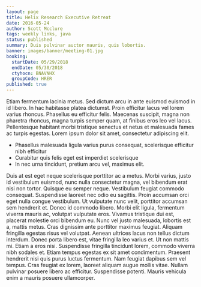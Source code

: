 ```yaml
---
layout: page
title: Helix Research Executive Retreat
date: 2016-05-24
author: Scott Mcclure
tags: weekly links, java
status: published
summary: Duis pulvinar auctor mauris, quis lobortis.
banner: images/banner/meeting-01.jpg
booking:
  startDate: 05/29/2018
  endDate: 05/30/2018
  ctyhocn: BNAVNHX
  groupCode: HRER
published: true
---
```

Etiam fermentum lacinia metus. Sed dictum arcu in ante euismod euismod in id libero. In hac habitasse platea dictumst. Proin efficitur lacus vel lorem varius rhoncus. Phasellus eu efficitur felis. Maecenas suscipit, magna non pharetra rhoncus, magna turpis semper quam, at finibus eros leo vel lacus. Pellentesque habitant morbi tristique senectus et netus et malesuada fames ac turpis egestas. Lorem ipsum dolor sit amet, consectetur adipiscing elit.

* Phasellus malesuada ligula varius purus consequat, scelerisque efficitur nibh efficitur
* Curabitur quis felis eget est imperdiet scelerisque
* In nec urna tincidunt, pretium arcu vel, maximus elit.

Duis at est eget neque scelerisque porttitor ac a metus. Morbi varius, justo id vestibulum euismod, nunc nulla consectetur magna, vel bibendum erat nisi non tortor. Quisque eu semper neque. Vestibulum feugiat commodo consequat. Suspendisse laoreet nec odio eu sagittis. Proin accumsan orci eget nulla congue vestibulum. Ut vulputate nunc velit, porttitor accumsan sem hendrerit et. Donec id commodo libero. Morbi elit ligula, fermentum viverra mauris ac, volutpat vulputate eros. Vivamus tristique dui est, placerat molestie orci bibendum eu. Nunc vel justo malesuada, lobortis est a, mattis metus. Cras dignissim ante porttitor maximus feugiat.
Aliquam fringilla egestas risus vel volutpat. Aenean ultrices lacus non tellus dictum interdum. Donec porta libero est, vitae fringilla leo varius et. Ut non mattis mi. Etiam a eros nisi. Suspendisse fringilla tincidunt lorem, commodo viverra nibh sodales et. Etiam tempus egestas ex sit amet condimentum. Praesent hendrerit nisi quis purus luctus fermentum. Nam feugiat dapibus sem vel tempus. Cras feugiat ex lorem, laoreet aliquam augue mollis vitae. Nullam pulvinar posuere libero ac efficitur. Suspendisse potenti. Mauris vehicula enim a mauris posuere ullamcorper.
